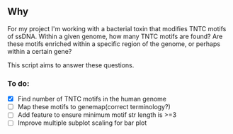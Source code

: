 ## Why
For my project I'm working with a bacterial toxin that modifies TNTC motifs of ssDNA. Within a given genome, how many TNTC motifs are found? Are these motifs enriched within a  specific region of the genome, or perhaps within a certain gene?

This script aims to answer these questions.

### To do:
- [x] Find number of TNTC motifs in the human genome
- [ ] Map these motifs to genemap(correct terminology?)
- [ ] Add feature to ensure minimum motif str length is >=3
- [ ] Improve multiple subplot scaling for bar plot
